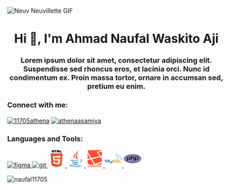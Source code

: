 ![Neuv Neuvillette GIF](https://media.tenor.com/-ZDjEu483FkAAAAd/neuv-neuvillette.gif)
<h1 align="center">Hi 👋, I'm Ahmad Naufal Waskito Aji</h1>
<h3 align="center">Lorem ipsum dolor sit amet, consectetur adipiscing elit. Suspendisse sed rhoncus eros, et lacinia orci. Nunc id condimentum ex. Proin massa tortor, ornare in accumsan sed, pretium eu enim.</h3>

<h3 align="left">Connect with me:</h3>
<p align="left">
<a href="https://instagram.com/11705athena" target="blank"><img align="center" src="https://raw.githubusercontent.com/rahuldkjain/github-profile-readme-generator/master/src/images/icons/Social/instagram.svg" alt="11705athena" height="30" width="40" /></a> <a href="https://hoyolab.com/accountCenter/postList?id=39554254" target="blank"><img align="center" src="https://static.wikia.nocookie.net/logopedia/images/3/33/HoYoLAB_icon_new.png/revision/latest/scale-to-width-down/250?cb=20220530005712" alt="athenaasamiya" height="40" width="40" /></a>
</p>

<h3 align="left">Languages and Tools:</h3>
<p align="left"> <a href="https://www.figma.com/" target="_blank" rel="noreferrer"> <img src="https://www.vectorlogo.zone/logos/figma/figma-icon.svg" alt="figma" width="40" height="40"/> </a> <a href="https://git-scm.com/" target="_blank" rel="noreferrer"> <img src="https://www.vectorlogo.zone/logos/git-scm/git-scm-icon.svg" alt="git" width="40" height="40"/> </a> <a href="https://www.w3.org/html/" target="_blank" rel="noreferrer"> <img src="https://raw.githubusercontent.com/devicons/devicon/master/icons/html5/html5-original-wordmark.svg" alt="html5" width="40" height="40"/> </a> <a href="https://www.java.com" target="_blank" rel="noreferrer"> <img src="https://raw.githubusercontent.com/devicons/devicon/master/icons/java/java-original.svg" alt="java" width="40" height="40"/> </a> <a href="https://laravel.com/" target="_blank" rel="noreferrer"> <img src="https://raw.githubusercontent.com/devicons/devicon/master/icons/laravel/laravel-plain-wordmark.svg" alt="laravel" width="40" height="40"/> </a> <a href="https://www.mysql.com/" target="_blank" rel="noreferrer"> <img src="https://raw.githubusercontent.com/devicons/devicon/master/icons/mysql/mysql-original-wordmark.svg" alt="mysql" width="40" height="40"/> </a> <a href="https://www.php.net" target="_blank" rel="noreferrer"> <img src="https://raw.githubusercontent.com/devicons/devicon/master/icons/php/php-original.svg" alt="php" width="40" height="40"/> </a> </p>

<p><img align="center" src="https://github-readme-streak-stats.herokuapp.com/?user=naufal11705&" alt="naufal11705" /></p>
